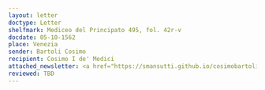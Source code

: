 ```yaml
---
layout: letter
doctype: Letter
shelfmark: Mediceo del Principato 495, fol. 42r-v
docdate: 05-10-1562
place: Venezia
sender: Bartoli Cosimo
recipient: Cosimo I de' Medici
attached_newsletter: <a href="https://smansutti.github.io/cosimobartoli/texts/3079_021/">3079_021</a>
reviewed: TBD
---
```


